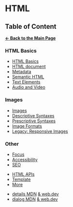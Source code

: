 # HTML

## Table of Content

[**&larr; Back to the Main Page**](./../README.md)

### HTML Basics

- [HTML Basics](./html-basics.md)
- [HTML document](./html-document.md)
- [Metadata](./metadata.md)
- [Semantic HTML](./semantic-html.md)
- [Text Elements](./text.md)
- [Audio and Video](./audio-video.md)

### Images

- [Images](./images.md)
- [Descriptive Syntaxes](./descriptive-syntaxes.md)
- [Prescriptive Syntaxes](./prescriptive-syntaxes.md)
- [Image Formats](./img-formats.md)
- [Legacy: Responsive Images](./responsive-imgs-legacy.md)

### Other

- [Focus](./focus.md)
- [Accessibility](./accessibility.md)
- [SEO](./seo.md)

<div></div>

- [HTML APIs](./html-apis.md)
- [Template](./template.md)
- [More](./more.md)

<div></div>

- [details MDN](https://developer.mozilla.org/en-US/docs/Web/HTML/Element/details) [& web.dev](https://web.dev/learn/html/details/)
- [dialog MDN](https://developer.mozilla.org/en-US/docs/Web/HTML/Element/dialog) [& web.dev](https://web.dev/learn/html/dialog/)

<br>
